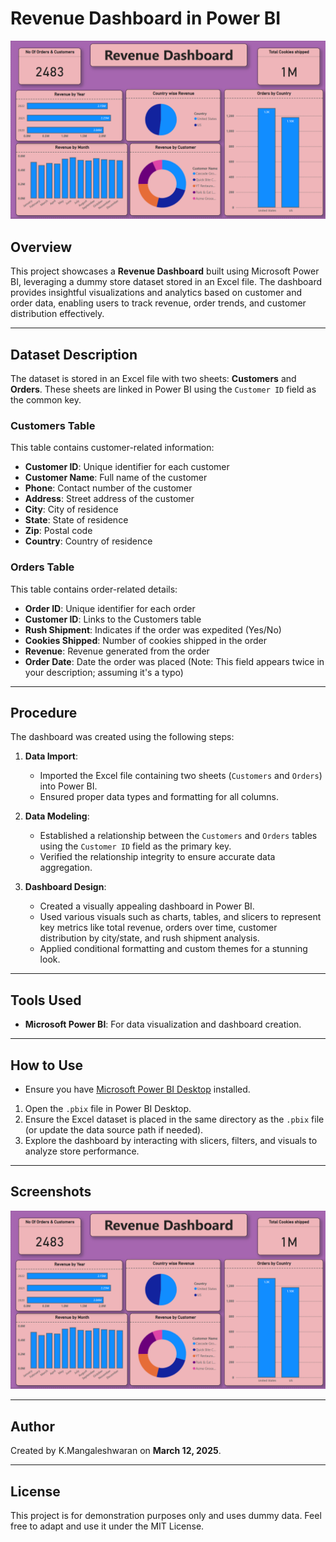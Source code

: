 # Revenue Dashboard in Power BI
![Revenue Dashboard Banner](https://raw.githubusercontent.com/Mangaleshwaran2002/Revenue-Dashboard-in-Power-BI/refs/heads/master/Dashboard.png)
## Overview
This project showcases a **Revenue Dashboard** built using Microsoft Power BI, leveraging a dummy store dataset stored in an Excel file. The dashboard provides insightful visualizations and analytics based on customer and order data, enabling users to track revenue, order trends, and customer distribution effectively.

---

## Dataset Description
The dataset is stored in an Excel file with two sheets: **Customers** and **Orders**. These sheets are linked in Power BI using the `Customer ID` field as the common key.

### Customers Table
This table contains customer-related information:
- **Customer ID**: Unique identifier for each customer
- **Customer Name**: Full name of the customer
- **Phone**: Contact number of the customer
- **Address**: Street address of the customer
- **City**: City of residence
- **State**: State of residence
- **Zip**: Postal code
- **Country**: Country of residence

### Orders Table
This table contains order-related details:
- **Order ID**: Unique identifier for each order
- **Customer ID**: Links to the Customers table
- **Rush Shipment**: Indicates if the order was expedited (Yes/No)
- **Cookies Shipped**: Number of cookies shipped in the order
- **Revenue**: Revenue generated from the order
- **Order Date**: Date the order was placed (Note: This field appears twice in your description; assuming it's a typo)

---

## Procedure
The dashboard was created using the following steps:

1. **Data Import**:
   - Imported the Excel file containing two sheets (`Customers` and `Orders`) into Power BI.
   - Ensured proper data types and formatting for all columns.

2. **Data Modeling**:
   - Established a relationship between the `Customers` and `Orders` tables using the `Customer ID` field as the primary key.
   - Verified the relationship integrity to ensure accurate data aggregation.

3. **Dashboard Design**:
   - Created a visually appealing dashboard in Power BI.
   - Used various visuals such as charts, tables, and slicers to represent key metrics like total revenue, orders over time, customer distribution by city/state, and rush shipment analysis.
   - Applied conditional formatting and custom themes for a stunning look.


---

## Tools Used
- **Microsoft Power BI**: For data visualization and dashboard creation.


---

## How to Use
- Ensure you have [Microsoft Power BI Desktop](https://powerbi.microsoft.com/desktop/) installed.
1. Open the `.pbix` file in Power BI Desktop.
2. Ensure the Excel dataset is placed in the same directory as the `.pbix` file (or update the data source path if needed).
3. Explore the dashboard by interacting with slicers, filters, and visuals to analyze store performance.

---

## Screenshots
![Revenue Dashboard Banner](https://raw.githubusercontent.com/Mangaleshwaran2002/Revenue-Dashboard-in-Power-BI/refs/heads/master/Dashboard.png)


---

## Author
Created by K.Mangaleshwaran on **March 12, 2025**.

---

## License
This project is for demonstration purposes only and uses dummy data. Feel free to adapt and use it under the MIT License.